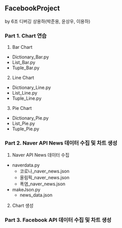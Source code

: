 ## FacebookProject
by 6조 디버깅 상용하(박준용, 윤상우, 이용하)

### Part 1. Chart 연습
1. Bar Chart
  - Dictionary_Bar.py
  - List_Bar.py
  - Tuple_Bar.py
2. Line Chart
  - Dictionary_Line.py
  - List_Line.py
  - Tuple_Line.py
3. Pie Chart
  - Dictionary_Pie.py
  - List_Pie.py
  - Tuple_Pie.py

### Part 2. Naver API News 데이터 수집 및 차트 생성
1. Naver API News 데이터 수집
  - naverdata.py
    - 코로나_naver_news.json
    - 올림픽_naver_news.json
    - 폭염_naver_news.json
  - makeJson.py
    - news_data.json
2. Chart 생성

### Part 3. Facebook API 데이터 수집 및 차트 생성

